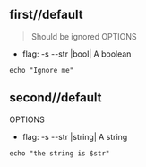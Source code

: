## first//default

> Should be ignored
OPTIONS
- flag: -s --str |bool| A boolean
```
echo "Ignore me"
```

## second//default
OPTIONS
- flag: -s --str |string| A string
```
echo "the string is $str"
```


